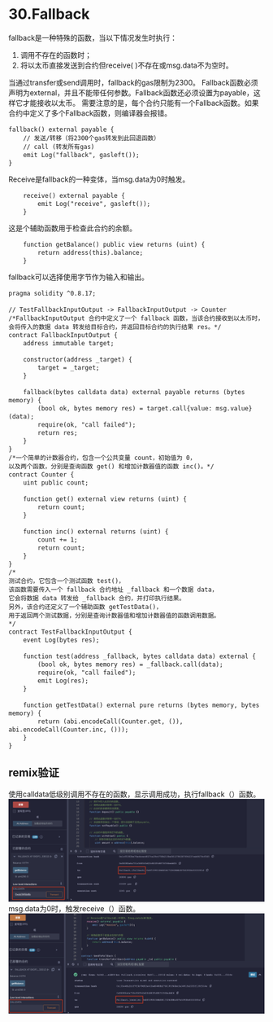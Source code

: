 # 30.Fallback
fallback是一种特殊的函数，当以下情况发生时执行：
1. 调用不存在的函数时；
2. 将以太币直接发送到合约但receive( )不存在或msg.data不为空时。

当通过transfer或send调用时，fallback的gas限制为2300。
Fallback函数必须声明为external，并且不能带任何参数。Fallback函数还必须设置为payable，这样它才能接收以太币。
需要注意的是，每个合约只能有一个Fallback函数。如果合约中定义了多个Fallback函数，则编译器会报错。

```solidity
fallback() external payable {
    // 发送/转移（将2300个gas转发到此回退函数）
    // call (转发所有gas)
    emit Log("fallback", gasleft());
}
```
Receive是fallback的一种变体，当msg.data为0时触发。
```solidity
    receive() external payable {
        emit Log("receive", gasleft());
    }
```

这是个辅助函数用于检查此合约的余额。
```solidity
    function getBalance() public view returns (uint) {
        return address(this).balance;
    }
```
fallback可以选择使用字节作为输入和输出。
```solidity
pragma solidity ^0.8.17;

// TestFallbackInputOutput -> FallbackInputOutput -> Counter
/*FallbackInputOutput 合约中定义了一个 fallback 函数，当该合约接收到以太币时，
会将传入的数据 data 转发给目标合约，并返回目标合约的执行结果 res。*/
contract FallbackInputOutput {
    address immutable target;

    constructor(address _target) {
        target = _target;
    }

    fallback(bytes calldata data) external payable returns (bytes memory) {
        (bool ok, bytes memory res) = target.call{value: msg.value}(data);
        require(ok, "call failed");
        return res;
    }
}
/*一个简单的计数器合约，包含一个公共变量 count，初始值为 0，
以及两个函数，分别是查询函数 get() 和增加计数器值的函数 inc()。*/
contract Counter {
    uint public count;

    function get() external view returns (uint) {
        return count;
    }

    function inc() external returns (uint) {
        count += 1;
        return count;
    }
}
/*
测试合约，它包含一个测试函数 test()，
该函数需要传入一个 fallback 合约地址 _fallback 和一个数据 data，
它会将数据 data 转发给 _fallback 合约，并打印执行结果。
另外，该合约还定义了一个辅助函数 getTestData()，
用于返回两个测试数据，分别是查询计数器值和增加计数器值的函数调用数据。
*/
contract TestFallbackInputOutput {
    event Log(bytes res);

    function test(address _fallback, bytes calldata data) external {
        (bool ok, bytes memory res) = _fallback.call(data);
        require(ok, "call failed");
        emit Log(res);
    }

    function getTestData() external pure returns (bytes memory, bytes memory) {
        return (abi.encodeCall(Counter.get, ()), abi.encodeCall(Counter.inc, ()));
    }
}
```
## remix验证
使用calldata低级别调用不存在的函数，显示调用成功，执行fallback（）函数。
![30-1.png](./img/30-1.png)
msg.data为0时，触发receive（）函数。
![30-2.png](./img/30-2.png)
